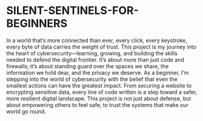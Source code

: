 # SILENT-SENTINELS-FOR-BEGINNERS
In a world that’s more connected than ever, every click, every keystroke, every byte of data carries the weight of trust. 
This project is my journey into the heart of cybersecurity—learning, growing, and building the skills needed to defend the digital frontier. It’s about more than just code and firewalls; it’s about standing guard over the spaces we share, the information we hold dear, and the privacy we deserve.
As a beginner, I’m stepping into the world of cybersecurity with the belief that even the smallest actions can have the greatest impact. From securing a website to encrypting sensitive data, every line of code written is a step toward a safer, more resilient digital landscape. This project is not just about defense, but about empowering others to feel safe, to trust the systems that make our world go round.
